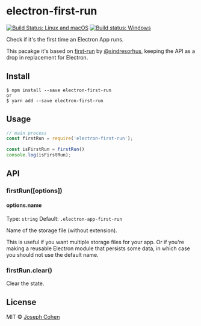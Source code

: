 # electron-first-run

[![Build Status: Linux and macOS](https://travis-ci.org/joecohens/electron-first-run.svg?branch=master)](https://travis-ci.org/joecohens/electron-first-run) [![Build status: Windows](https://ci.appveyor.com/api/projects/status/xsvax2qy6lao3y25?svg=true)](https://ci.appveyor.com/project/joecohens/electron-first-run/branch/master)

Check if it's the first time an Electron App runs.

This pacakge it's based on [first-run](https://github.com/sindresorhus/first-run) by [@sindresorhus](https://github.com/sindresorhus), keeping the API as a drop in replacement for Electron.

## Install

```
$ npm install --save electron-first-run
or
$ yarn add --save electron-first-run
```

## Usage

```js
// main process
const firstRun = require('electron-first-run');

const isFirstRun = firstRun()
console.log(isFirstRun);
```

## API

### firstRun([options])

#### options.name

Type: `string`
Default: `.electron-app-first-run`

Name of the storage file (without extension).

This is useful if you want multiple storage files for your app. Or if you're making a reusable Electron module that persists some data, in which case you should not use the default name.

### firstRun.clear()

Clear the state.

## License

MIT © [Joseph Cohen](http://joecohens.com)
